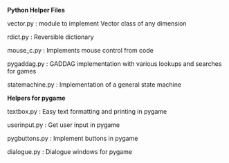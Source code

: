 **Python Helper Files**

vector.py   : module to implement Vector class of any dimension

rdict.py    : Reversible dictionary

mouse_c.py  : Implements mouse control from code

pygaddag.py : GADDAG implementation with various lookups and searches for games

statemachine.py : Implementation of a general state machine

**Helpers for pygame**

textbox.py    : Easy text formatting and printing in pygame

userinput.py  : Get user input in pygame

pygbuttons.py : Implement buttons in pygame

dialogue.py   : Dialogue windows for pygame
